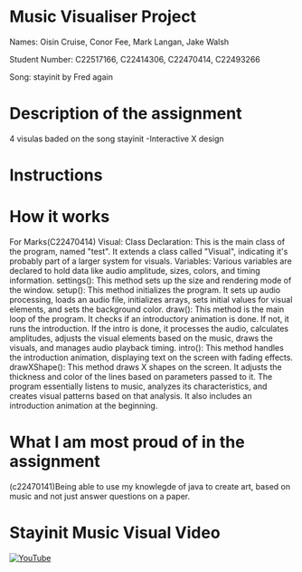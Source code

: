 # Music Visualiser Project

Names: Oisin Cruise, Conor Fee, Mark Langan, Jake Walsh

Student Number: C22517166, C22414306, C22470414, C22493266

Song: stayinit by Fred again



# Description of the assignment
4 visulas baded on the song stayinit
-Interactive X design

# Instructions

# How it works
For Marks(C22470414) Visual:
Class Declaration: This is the main class of the program, named "test". It extends a class called "Visual", indicating it's probably part of a larger system for visuals.
Variables: Various variables are declared to hold data like audio amplitude, sizes, colors, and timing information.
settings(): This method sets up the size and rendering mode of the window.
setup(): This method initializes the program. It sets up audio processing, loads an audio file, initializes arrays, sets initial values for visual elements, and sets the background color.
draw(): This method is the main loop of the program. It checks if an introductory animation is done. If not, it runs the introduction. If the intro is done, it processes the audio, calculates amplitudes, adjusts the visual elements based on the music, draws the visuals, and manages audio playback timing.
intro(): This method handles the introduction animation, displaying text on the screen with fading effects.
drawXShape(): This method draws X shapes on the screen. It adjusts the thickness and color of the lines based on parameters passed to it.
The program essentially listens to music, analyzes its characteristics, and creates visual patterns based on that analysis. It also includes an introduction animation at the beginning.
# What I am most proud of in the assignment
(c22470141)Being able to use my knowlegde of java to create art, based on music and not just answer questions on a paper.

# Stayinit Music Visual Video

[![YouTube](http://img.youtube.com/vi/6MVD_6KQxA/0.jpg)](https://youtu.be/6M4VD_6KQxA)
